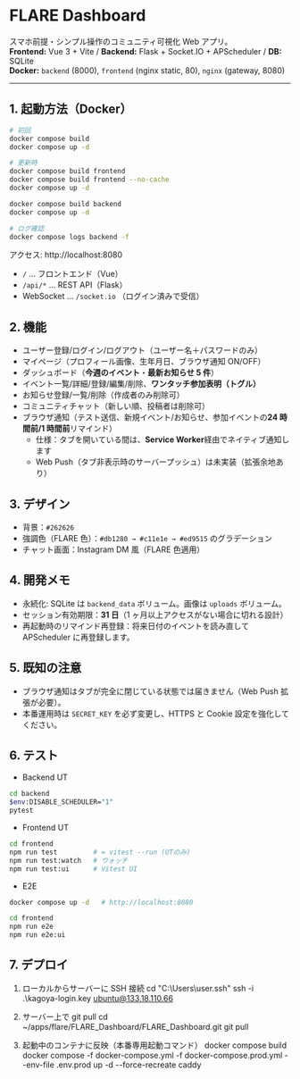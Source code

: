 # FLARE Dashboard

スマホ前提・シンプル操作のコミュニティ可視化 Web アプリ。  
**Frontend:** Vue 3 + Vite / **Backend:** Flask + Socket.IO + APScheduler / **DB:** SQLite  
**Docker:** `backend` (8000), `frontend` (nginx static, 80), `nginx` (gateway, 8080)

---

## 1. 起動方法（Docker）

```bash
# 初回
docker compose build
docker compose up -d

# 更新時
docker compose build frontend
docker compose build frontend --no-cache
docker compose up -d

docker compose build backend
docker compose up -d

# ログ確認
docker compose logs backend -f
```

アクセス: http://localhost:8080

- `/` … フロントエンド（Vue）
- `/api/*` … REST API（Flask）
- WebSocket … `/socket.io` （ログイン済みで受信）

## 2. 機能

- ユーザー登録/ログイン/ログアウト（ユーザー名＋パスワードのみ）
- マイページ（プロフィール画像、生年月日、ブラウザ通知 ON/OFF）
- ダッシュボード（**今週のイベント**・**最新お知らせ 5 件**）
- イベント一覧/詳細/登録/編集/削除、**ワンタッチ参加表明（トグル）**
- お知らせ登録/一覧/削除（作成者のみ削除可）
- コミュニティチャット（新しい順、投稿者は削除可）
- ブラウザ通知（テスト送信、新規イベント/お知らせ、参加イベントの**24 時間前/1 時間前**リマインド）
  - 仕様：タブを開いている間は、**Service Worker**経由でネイティブ通知します
  - Web Push（タブ非表示時のサーバープッシュ）は未実装（拡張余地あり）

## 3. デザイン

- 背景：`#262626`
- 強調色（FLARE 色）：`#db1280 → #c11e1e → #ed9515` のグラデーション
- チャット画面：Instagram DM 風（FLARE 色適用）

## 4. 開発メモ

- 永続化: SQLite は `backend_data` ボリューム。画像は `uploads` ボリューム。
- セッション有効期限：**31 日**（1 ヶ月以上アクセスがない場合に切れる設計）
- 再起動時のリマインド再登録：将来日付のイベントを読み直して APScheduler に再登録します。

## 5. 既知の注意

- ブラウザ通知はタブが完全に閉じている状態では届きません（Web Push 拡張が必要）。
- 本番運用時は `SECRET_KEY` を必ず変更し、HTTPS と Cookie 設定を強化してください。

## 6. テスト

- Backend UT

```bash
cd backend
$env:DISABLE_SCHEDULER="1"
pytest
```

- Frontend UT

```bash
cd frontend
npm run test         # = vitest --run (UTのみ)
npm run test:watch   # ウォッチ
npm run test:ui      # Vitest UI
```

- E2E

```bash
docker compose up -d   # http://localhost:8080

cd frontend
npm run e2e
npm run e2e:ui
```

## 7. デプロイ

1.  ローカルからサーバーに SSH 接続
    cd "C:\Users\user\.ssh"
    ssh -i .\kagoya-login.key ubuntu@133.18.110.66

2.  サーバー上で git pull
    cd ~/apps/flare/FLARE_Dashboard/FLARE_Dashboard.git
    git pull

3.  起動中のコンテナに反映（本番専用起動コマンド）
    docker compose build
    docker compose -f docker-compose.yml -f docker-compose.prod.yml --env-file .env.prod up -d --force-recreate caddy
